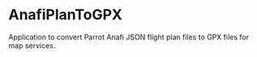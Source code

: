 # AnafiPlanToGPX
Application to convert Parrot Anafi JSON flight plan files to GPX files for map services.
